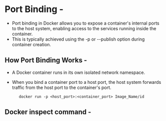 # Port Binding -
- Port binding in Docker allows you to expose a container's internal ports to the host system, enabling access to the services running inside the container.
- This is typically achieved using the -p or --publish option during container creation.

## How Port Binding Works -
- A Docker container runs in its own isolated network namespace.
- When you bind a container port to a host port, the host system forwards traffic from the host port to the container's port.

         docker run -p <host_port>:<container_port> Image_Name/id
  
       




## Docker inspect command -
